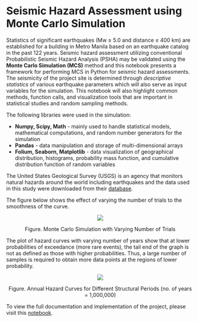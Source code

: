 # Seismic Hazard Assessment using Monte Carlo Simulation

Statistics of significant earthquakes (Mw ≥ 5.0 and distance ≤ 400 km) are established for a building in Metro Manila based on an earthquake catalog in the past 122 years. Seismic hazard assessment utilizing conventional Probabilistic Seismic Hazard Analysis (PSHA) may be validated using the **Monte Carlo Simulation (MCS)** method and this notebook presents a framework for performing MCS in Python for seismic hazard assessments. The seismicity of the project site is determined through *descriptive statistics* of various earthquake parameters which will also serve as input variables for the simulation. This notebook will also highlight common methods, function calls, and visualization tools that are important in statistical studies and random sampling methods.

The following libraries were used in the simulation:

* **Numpy, Scipy, Math** - mainly used to handle statistical models, mathematical computations, and random number generators for the simulation
* **Pandas** - data manipulation and storage of multi-dimensional arrays
* **Folium, Seaborn, Matplotlib** - data visualization of geographical distribution, histograms, probability mass function, and cumulative distribution function of random variables

The United States Geological Survey (USGS) is an agency that monitors natural hazards around the world including earthquakes and the data used in this study were downloaded from their [database](https://earthquake.usgs.gov/earthquakes/).

The figure below shows the effect of varying the number of trials to the smoothness of the curve.

<p align="center">
  <img src="https://github.com/cpmalenab/seismic_hazard_assessment/blob/main/images/simulation.PNG">
</p>
<p align="center">Figure. Monte Carlo Simulation with Varying Number of Trials</p>

The plot of hazard curves with varying number of years show that at lower probabilities of exceedance (more rare events), the tail end of the graph is not as defined as those with higher probabilities. Thus, a large number of samples is required to obtain more data points at the regions of lower probability.

<p align="center">
  <img src="https://github.com/cpmalenab/seismic_hazard_assessment/blob/main/images/annual%20hazard%20curves%20for%20different%20periods.PNG">
</p>

<p align="center">Figure. Annual Hazard Curves for Different Structural Periods (no. of years = 1,000,000)</p>

To view the full documentation and implementation of the project, please visit this [notebook](https://nbviewer.org/github/cpmalenab/seismic_hazard_assessment/blob/main/Seismic%20Hazard%20Assesment%20using%20Monte%20Carlo%20Simulation.ipynb).





